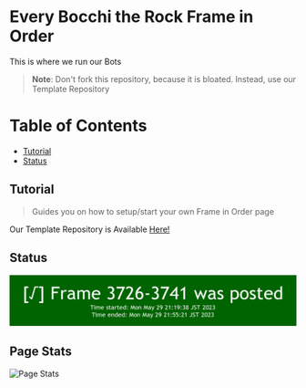 # Every Bocchi the Rock Frame in Order
This is where we run our Bots

> **Note**: Don't fork this repository, because it is bloated. Instead, use our Template Repository

# Table of Contents
- [Tutorial](#tutorial)
- [Status](#status)

## Tutorial
> Guides you on how to setup/start your own Frame in Order page

Our Template Repository is Available [Here!](https://github.com/fearocanity/ebtrfio-template)

## Status
![Status Image](status/status.jpg)

## Page Stats
![Page Stats](https://raw.githubusercontent.com/fearocanity/fearocanity/master/banner.png)
